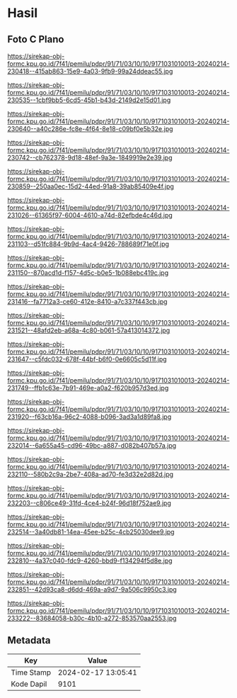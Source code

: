# Hasil

## Foto C Plano

https://sirekap-obj-formc.kpu.go.id/7f41/pemilu/pdpr/91/71/03/10/10/9171031010013-20240214-230418--415ab863-15e9-4a03-9fb9-99a24ddeac55.jpg

https://sirekap-obj-formc.kpu.go.id/7f41/pemilu/pdpr/91/71/03/10/10/9171031010013-20240214-230535--1cbf9bb5-6cd5-45b1-b43d-2149d2e15d01.jpg

https://sirekap-obj-formc.kpu.go.id/7f41/pemilu/pdpr/91/71/03/10/10/9171031010013-20240214-230640--a40c286e-fc8e-4f64-8e18-c09bf0e5b32e.jpg

https://sirekap-obj-formc.kpu.go.id/7f41/pemilu/pdpr/91/71/03/10/10/9171031010013-20240214-230742--cb762378-9d18-48ef-9a3e-1849919e2e39.jpg

https://sirekap-obj-formc.kpu.go.id/7f41/pemilu/pdpr/91/71/03/10/10/9171031010013-20240214-230859--250aa0ec-15d2-44ed-91a8-39ab85409e4f.jpg

https://sirekap-obj-formc.kpu.go.id/7f41/pemilu/pdpr/91/71/03/10/10/9171031010013-20240214-231026--61365f97-6004-4610-a74d-82efbde4c46d.jpg

https://sirekap-obj-formc.kpu.go.id/7f41/pemilu/pdpr/91/71/03/10/10/9171031010013-20240214-231103--d51fc884-9b9d-4ac4-9426-788689f71e0f.jpg

https://sirekap-obj-formc.kpu.go.id/7f41/pemilu/pdpr/91/71/03/10/10/9171031010013-20240214-231150--870acd1d-f157-4d5c-b0e5-1b088ebc419c.jpg

https://sirekap-obj-formc.kpu.go.id/7f41/pemilu/pdpr/91/71/03/10/10/9171031010013-20240214-231416--fa7712a3-ce60-412e-8410-a7c337f443cb.jpg

https://sirekap-obj-formc.kpu.go.id/7f41/pemilu/pdpr/91/71/03/10/10/9171031010013-20240214-231521--48afd2eb-a68a-4c80-b061-57a413014372.jpg

https://sirekap-obj-formc.kpu.go.id/7f41/pemilu/pdpr/91/71/03/10/10/9171031010013-20240214-231647--c5fdc032-678f-44bf-b6f0-0e6605c5d11f.jpg

https://sirekap-obj-formc.kpu.go.id/7f41/pemilu/pdpr/91/71/03/10/10/9171031010013-20240214-231749--ffb1c63e-7b91-469e-a0a2-f620b957d3ed.jpg

https://sirekap-obj-formc.kpu.go.id/7f41/pemilu/pdpr/91/71/03/10/10/9171031010013-20240214-231920--f63cb16a-96c2-4088-b096-3ad3a1d89fa8.jpg

https://sirekap-obj-formc.kpu.go.id/7f41/pemilu/pdpr/91/71/03/10/10/9171031010013-20240214-232014--6a655a45-cd96-49bc-a887-d082b407b57a.jpg

https://sirekap-obj-formc.kpu.go.id/7f41/pemilu/pdpr/91/71/03/10/10/9171031010013-20240214-232110--580b2c9a-2be7-408a-ad70-fe3d32e2d82d.jpg

https://sirekap-obj-formc.kpu.go.id/7f41/pemilu/pdpr/91/71/03/10/10/9171031010013-20240214-232203--c806ce49-31fd-4ce4-b24f-96d18f752ae9.jpg

https://sirekap-obj-formc.kpu.go.id/7f41/pemilu/pdpr/91/71/03/10/10/9171031010013-20240214-232514--3a40db81-14ea-45ee-b25c-4cb25030dee9.jpg

https://sirekap-obj-formc.kpu.go.id/7f41/pemilu/pdpr/91/71/03/10/10/9171031010013-20240214-232810--4a37c040-fdc9-4260-bbd9-f134294f5d8e.jpg

https://sirekap-obj-formc.kpu.go.id/7f41/pemilu/pdpr/91/71/03/10/10/9171031010013-20240214-232851--42d93ca8-d6dd-469a-a9d7-9a506c9950c3.jpg

https://sirekap-obj-formc.kpu.go.id/7f41/pemilu/pdpr/91/71/03/10/10/9171031010013-20240214-233222--83684058-b30c-4b10-a272-853570aa2553.jpg


## Metadata

| Key        | Value               |
| ---------- | ------------------- |
| Time Stamp | 2024-02-17 13:05:41 |
| Kode Dapil | 9101                |



